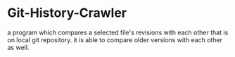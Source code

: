 # Git-History-Crawler
a program which compares a selected file's revisions with each other that is on local git repository. it is able to compare older versions with each other as well. 
